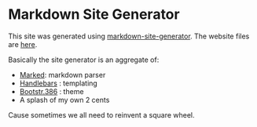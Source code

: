 # Markdown Site Generator

This site was generated using [markdown-site-generator](https://github.com/jrmerz/markdown-site-generator).
The website files are [here](https://github.com/jrmerz/website).

Basically the site generator is an aggregate of:

- [Marked](https://github.com/chjj/marked): markdown parser
- [Handlebars](http://handlebarsjs.com/) : templating
- [Bootstr.386](https://github.com/kristopolous/BOOTSTRA.386) : theme
- A splash of my own 2 cents

Cause sometimes we all need to reinvent a square wheel.
